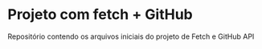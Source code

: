 # Projeto com fetch + GitHub
Repositório contendo os arquivos iniciais do projeto de Fetch e GitHub API
